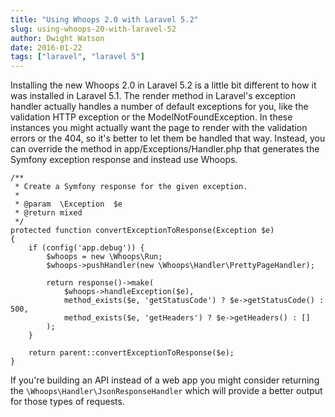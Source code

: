 ```yaml
---
title: "Using Whoops 2.0 with Laravel 5.2"
slug: using-whoops-20-with-laravel-52
author: Dwight Watson
date: 2016-01-22
tags: ["laravel", "laravel 5"]
---
```


Installing the new Whoops 2.0 in Laravel 5.2 is a little bit different to how it was installed in Laravel 5.1. The render method in Laravel's exception handler actually handles a number of default exceptions for you, like the validation HTTP exception or the ModelNotFoundException. In these instances you might actually want the page to render with the validation errors or the 404, so it's better to let them be handled that way. Instead, you can override the method in app/Exceptions/Handler.php that generates the Symfony exception response and instead use Whoops.

```
/**
 * Create a Symfony response for the given exception.
 *
 * @param  \Exception  $e
 * @return mixed
 */
protected function convertExceptionToResponse(Exception $e)
{
    if (config('app.debug')) {
        $whoops = new \Whoops\Run;
        $whoops->pushHandler(new \Whoops\Handler\PrettyPageHandler);

        return response()->make(
            $whoops->handleException($e),
            method_exists($e, 'getStatusCode') ? $e->getStatusCode() : 500,
            method_exists($e, 'getHeaders') ? $e->getHeaders() : []
        );
    }

    return parent::convertExceptionToResponse($e);
}
```

If you're building an API instead of a web app you might consider returning the `\Whoops\Handler\JsonResponseHandler` which will provide a better output for those types of requests.
